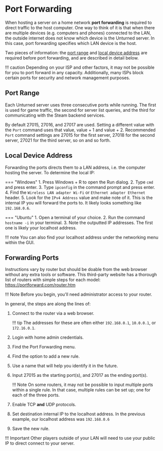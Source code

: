 # Port Forwarding

When hosting a server on a home network __port forwarding__ is required to direct traffic to the host computer. One way to think of it is that when there are multiple devices (e.g. computers and phones) connected to the LAN, the outside internet does not know which device is the Unturned server. In this case, port forwarding specifies which LAN device is the host.

Two pieces of information: the [port range](#port-range) and [local device address](#local-device-address) are required before port forwarding, and are described in detail below.

!!! caution
    Depending on your ISP and other factors, it may not be possible for you to port forward in any capacity. Additionally, many ISPs block certain ports for security and network management purposes.

## Port Range

Each Unturned server uses three consecutive ports while running. The first is used for game traffic, the second for server list queries, and the third for communicating with the Steam backend services.

By default 27015, 27016, and 27017 are used. Setting a different value with the `Port` command uses that value, value + 1 and value + 2. Recommended `Port` command settings are 27015 for the first server, 27018 for the second server, 27021 for the third server, so on and so forth.

## Local Device Address

Forwarding the ports directs them to a LAN address, i.e. the computer hosting the server. To determine the local IP:

=== "Windows"
    1. Press Windows + R to open the Run dialog.
    2. Type `cmd` and press enter.
    3. Type `ipconfig` in the command prompt and press enter.
    4. Find the `Wireless LAN adapter Wi-Fi` or `Ethernet adapter Ethernet` header.
    5. Look for the `IPv4 Address` value and make note of it. This is the internal IP you will forward the ports to. It likely looks something like `192.168.0.6`.

=== "Ubuntu"
    1. Open a terminal of your choice.
    2. Run the command `hostname -i` in your terminal.
    3. Note the outputted IP addresses. The first one is likely your localhost address.

!!! note
    You can also find your localhost address under the networking menu within the GUI.

## Forwarding Ports

Instructions vary by router but should be doable from the web browser without any extra tools or software. This third-party website has a thorough list of routers with simple steps for each model: <https://portforward.com/router.htm>

!!! Note
    Before you begin, you'll need administrator access to your router.

In general, the steps are along the lines of:

1. Connect to the router via a web browser.

    !!! tip
        The addresses for these are often either `192.168.0.1`, `10.0.0.1`, or `172.16.0.1`.

2. Login with home admin credentials.
3. Find the Port Forwarding menu.
4. Find the option to add a new rule.
5. Use a name that will help you identify it in the future.
6. Input 27015 as the starting port(s), and 27017 as the ending port(s).

    !!! Note
        On some routers, it may not be possible to input multiple ports within a single rule. In that case, multiple rules can be set up; one for each of the three ports.

7. Enable TCP **and** UDP protocols.
8. Set destination internal IP to the localhost address. In the previous example, our localhost address was `192.168.0.6`
9. Save the new rule.

!!! Important
    Other players outside of your LAN will need to use your public IP to direct connect to your server.
